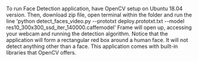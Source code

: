 To run Face Detection application, have OpenCV setup on Ubuntu 18.04 version. Then, download zip file, open terminal within the folder and run the line 'python detect_faces_video.py --prototxt deploy.prototxt.txt  --model res10_300x300_ssd_iter_140000.caffemodel'
Frame will open up, accessing your webcam and running the detection algorithm. Notice that the application will form a rectangular red box around a human face. It will not detect anything other than a face.
This application comes with built-in libraries that OpenCV offers.
